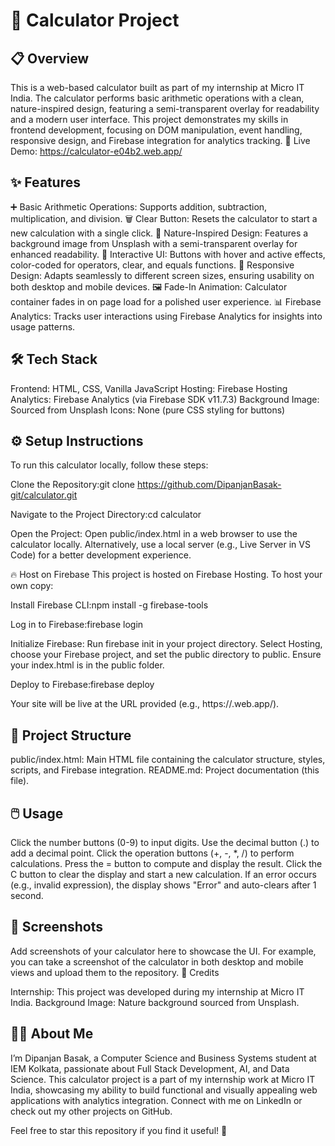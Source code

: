 # 🧮 Calculator Project
## 📋 Overview
This is a web-based calculator built as part of my internship at Micro IT India. The calculator performs basic arithmetic operations with a clean, nature-inspired design, featuring a semi-transparent overlay for readability and a modern user interface. This project demonstrates my skills in frontend development, focusing on DOM manipulation, event handling, responsive design, and Firebase integration for analytics tracking.
🔗 Live Demo: https://calculator-e04b2.web.app/
## ✨ Features

➕ Basic Arithmetic Operations: Supports addition, subtraction, multiplication, and division.
🗑️ Clear Button: Resets the calculator to start a new calculation with a single click.
🎨 Nature-Inspired Design: Features a background image from Unsplash with a semi-transparent overlay for enhanced readability.
🌟 Interactive UI: Buttons with hover and active effects, color-coded for operators, clear, and equals functions.
📱 Responsive Design: Adapts seamlessly to different screen sizes, ensuring usability on both desktop and mobile devices.
🖼️ Fade-In Animation: Calculator container fades in on page load for a polished user experience.
📊 Firebase Analytics: Tracks user interactions using Firebase Analytics for insights into usage patterns.

## 🛠️ Tech Stack

Frontend: HTML, CSS, Vanilla JavaScript
Hosting: Firebase Hosting
Analytics: Firebase Analytics (via Firebase SDK v11.7.3)
Background Image: Sourced from Unsplash
Icons: None (pure CSS styling for buttons)

## ⚙️ Setup Instructions
To run this calculator locally, follow these steps:

Clone the Repository:git clone https://github.com/DipanjanBasak-git/calculator.git


Navigate to the Project Directory:cd calculator


Open the Project:
Open public/index.html in a web browser to use the calculator locally.
Alternatively, use a local server (e.g., Live Server in VS Code) for a better development experience.



🔥 Host on Firebase
This project is hosted on Firebase Hosting. To host your own copy:

Install Firebase CLI:npm install -g firebase-tools


Log in to Firebase:firebase login


Initialize Firebase:
Run firebase init in your project directory.
Select Hosting, choose your Firebase project, and set the public directory to public.
Ensure your index.html is in the public folder.


Deploy to Firebase:firebase deploy


Your site will be live at the URL provided (e.g., https://<your-project-id>.web.app/).



## 📂 Project Structure

public/index.html: Main HTML file containing the calculator structure, styles, scripts, and Firebase integration.
README.md: Project documentation (this file).

## 🖱️ Usage

Click the number buttons (0-9) to input digits.
Use the decimal button (.) to add a decimal point.
Click the operation buttons (+, -, *, /) to perform calculations.
Press the = button to compute and display the result.
Click the C button to clear the display and start a new calculation.
If an error occurs (e.g., invalid expression), the display shows "Error" and auto-clears after 1 second.

## 📸 Screenshots
Add screenshots of your calculator here to showcase the UI. For example, you can take a screenshot of the calculator in both desktop and mobile views and upload them to the repository.
🙏 Credits

Internship: This project was developed during my internship at Micro IT India.
Background Image: Nature background sourced from Unsplash.

## 👨‍💻 About Me
I’m Dipanjan Basak, a Computer Science and Business Systems student at IEM Kolkata, passionate about Full Stack Development, AI, and Data Science. This calculator project is a part of my internship work at Micro IT India, showcasing my ability to build functional and visually appealing web applications with analytics integration. Connect with me on LinkedIn or check out my other projects on GitHub.

Feel free to star this repository if you find it useful! 🌟
